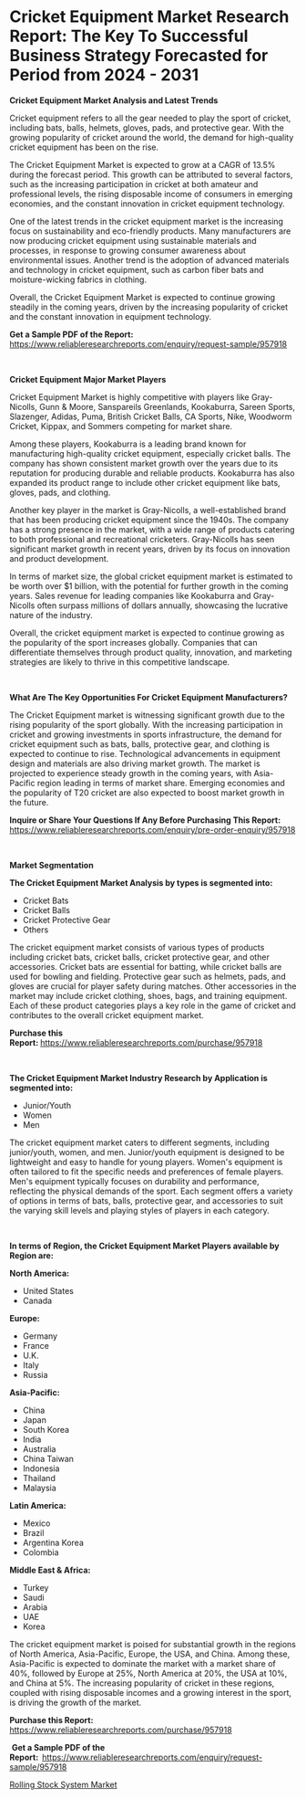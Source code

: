 <p><h1>Cricket Equipment Market Research Report: The Key To Successful Business Strategy Forecasted for Period from 2024 - 2031</h1></p><p><strong>Cricket Equipment Market Analysis and Latest Trends</strong></p>
<p><p>Cricket equipment refers to all the gear needed to play the sport of cricket, including bats, balls, helmets, gloves, pads, and protective gear. With the growing popularity of cricket around the world, the demand for high-quality cricket equipment has been on the rise. </p><p>The Cricket Equipment Market is expected to grow at a CAGR of 13.5% during the forecast period. This growth can be attributed to several factors, such as the increasing participation in cricket at both amateur and professional levels, the rising disposable income of consumers in emerging economies, and the constant innovation in cricket equipment technology.</p><p>One of the latest trends in the cricket equipment market is the increasing focus on sustainability and eco-friendly products. Many manufacturers are now producing cricket equipment using sustainable materials and processes, in response to growing consumer awareness about environmental issues. Another trend is the adoption of advanced materials and technology in cricket equipment, such as carbon fiber bats and moisture-wicking fabrics in clothing.</p><p>Overall, the Cricket Equipment Market is expected to continue growing steadily in the coming years, driven by the increasing popularity of cricket and the constant innovation in equipment technology.</p></p>
<p><strong>Get a Sample PDF of the Report:&nbsp;</strong> <a href="https://www.reliableresearchreports.com/enquiry/request-sample/957918">https://www.reliableresearchreports.com/enquiry/request-sample/957918</a></p>
<p>&nbsp;</p>
<p><strong>Cricket Equipment Major Market Players</strong></p>
<p><p>Cricket Equipment Market is highly competitive with players like Gray-Nicolls, Gunn & Moore, Sanspareils Greenlands, Kookaburra, Sareen Sports, Slazenger, Adidas, Puma, British Cricket Balls, CA Sports, Nike, Woodworm Cricket, Kippax, and Sommers competing for market share. </p><p>Among these players, Kookaburra is a leading brand known for manufacturing high-quality cricket equipment, especially cricket balls. The company has shown consistent market growth over the years due to its reputation for producing durable and reliable products. Kookaburra has also expanded its product range to include other cricket equipment like bats, gloves, pads, and clothing. </p><p>Another key player in the market is Gray-Nicolls, a well-established brand that has been producing cricket equipment since the 1940s. The company has a strong presence in the market, with a wide range of products catering to both professional and recreational cricketers. Gray-Nicolls has seen significant market growth in recent years, driven by its focus on innovation and product development.</p><p>In terms of market size, the global cricket equipment market is estimated to be worth over $1 billion, with the potential for further growth in the coming years. Sales revenue for leading companies like Kookaburra and Gray-Nicolls often surpass millions of dollars annually, showcasing the lucrative nature of the industry.</p><p>Overall, the cricket equipment market is expected to continue growing as the popularity of the sport increases globally. Companies that can differentiate themselves through product quality, innovation, and marketing strategies are likely to thrive in this competitive landscape.</p></p>
<p>&nbsp;</p>
<p><strong>What Are The Key Opportunities For Cricket Equipment Manufacturers?</strong></p>
<p><p>The Cricket Equipment market is witnessing significant growth due to the rising popularity of the sport globally. With the increasing participation in cricket and growing investments in sports infrastructure, the demand for cricket equipment such as bats, balls, protective gear, and clothing is expected to continue to rise. Technological advancements in equipment design and materials are also driving market growth. The market is projected to experience steady growth in the coming years, with Asia-Pacific region leading in terms of market share. Emerging economies and the popularity of T20 cricket are also expected to boost market growth in the future.</p></p>
<p><strong>Inquire or Share Your Questions If Any Before Purchasing This Report:</strong> <a href="https://www.reliableresearchreports.com/enquiry/pre-order-enquiry/957918">https://www.reliableresearchreports.com/enquiry/pre-order-enquiry/957918</a></p>
<p>&nbsp;</p>
<p><strong>Market Segmentation</strong></p>
<p><strong>The Cricket Equipment Market Analysis by types is segmented into:</strong></p>
<p><ul><li>Cricket Bats</li><li>Cricket Balls</li><li>Cricket Protective Gear</li><li>Others</li></ul></p>
<p><p>The cricket equipment market consists of various types of products including cricket bats, cricket balls, cricket protective gear, and other accessories. Cricket bats are essential for batting, while cricket balls are used for bowling and fielding. Protective gear such as helmets, pads, and gloves are crucial for player safety during matches. Other accessories in the market may include cricket clothing, shoes, bags, and training equipment. Each of these product categories plays a key role in the game of cricket and contributes to the overall cricket equipment market.</p></p>
<p><strong>Purchase this Report:&nbsp;</strong><a href="https://www.reliableresearchreports.com/purchase/957918">https://www.reliableresearchreports.com/purchase/957918</a></p>
<p>&nbsp;</p>
<p><strong>The Cricket Equipment Market Industry Research by Application is segmented into:</strong></p>
<p><ul><li>Junior/Youth</li><li>Women</li><li>Men</li></ul></p>
<p><p>The cricket equipment market caters to different segments, including junior/youth, women, and men. Junior/youth equipment is designed to be lightweight and easy to handle for young players. Women's equipment is often tailored to fit the specific needs and preferences of female players. Men's equipment typically focuses on durability and performance, reflecting the physical demands of the sport. Each segment offers a variety of options in terms of bats, balls, protective gear, and accessories to suit the varying skill levels and playing styles of players in each category.</p></p>
<p>&nbsp;</p>
<p><strong>In terms of Region, the Cricket Equipment Market Players available by Region are:</strong></p>
<p>
    <p> <strong> North America: </strong>
        <ul>
            <li>United States</li>
            <li>Canada</li>
        </ul>
        </p> 
    <p> <strong> Europe: </strong>
        <ul>
            <li>Germany</li>
            <li>France</li>
            <li>U.K.</li>
            <li>Italy</li>
            <li>Russia</li>
        </ul>
        </p> 
    <p> <strong> Asia-Pacific: </strong>
        <ul>
            <li>China</li>
            <li>Japan</li>
            <li>South Korea</li>
            <li>India</li>
            <li>Australia</li>
            <li>China Taiwan</li>
            <li>Indonesia</li>
            <li>Thailand</li>
            <li>Malaysia</li>
        </ul>
        </p> 
    <p> <strong> Latin America: </strong>
        <ul>
            <li>Mexico</li>
            <li>Brazil</li>
            <li>Argentina Korea</li>
            <li>Colombia</li>
        </ul>
        </p> 
    <p> <strong> Middle East & Africa: </strong>
        <ul>
            <li>Turkey</li>
            <li>Saudi</li>
            <li>Arabia</li>
            <li>UAE</li>
            <li>Korea</li>
        </ul>
    </p>
    </p>
<p><p>The cricket equipment market is poised for substantial growth in the regions of North America, Asia-Pacific, Europe, the USA, and China. Among these, Asia-Pacific is expected to dominate the market with a market share of 40%, followed by Europe at 25%, North America at 20%, the USA at 10%, and China at 5%. The increasing popularity of cricket in these regions, coupled with rising disposable incomes and a growing interest in the sport, is driving the growth of the market.</p></p>
<p><strong>Purchase this Report: </strong><a href="https://www.reliableresearchreports.com/purchase/957918">https://www.reliableresearchreports.com/purchase/957918</a></p>
<p>&nbsp;<strong>Get a Sample PDF of the Report:&nbsp;&nbsp;</strong><a href="https://www.reliableresearchreports.com/enquiry/request-sample/957918">https://www.reliableresearchreports.com/enquiry/request-sample/957918</a></p>
<p><strong></strong></p>
<p><p><a href="https://chivalrous-flock-a86.notion.site/Rolling-Stock-System-Market-Size-Growing-and-Forecasted-for-period-from-2024-2031-and-provides-com-15c424f041ca4dd4b21df663e2ade26d">Rolling Stock System Market</a></p></p>